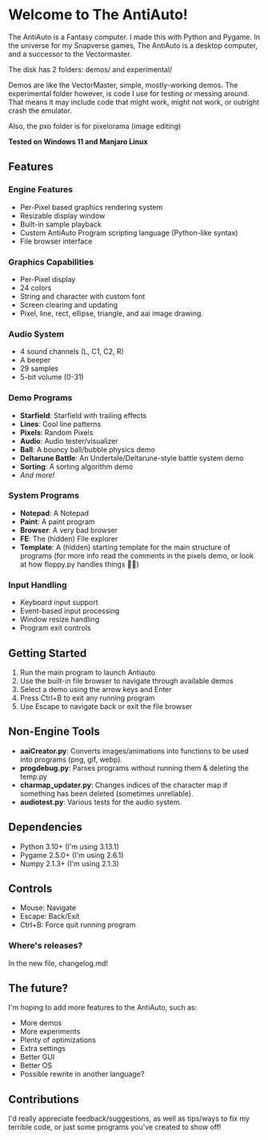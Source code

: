# Welcome to The AntiAuto!

The AntiAuto is a Fantasy computer. I made this with Python and Pygame. In the universe for my Snapverse 
games, The AntiAuto is a desktop computer, and a successor to the Vectormaster.

The disk has 2 folders: demos/ and experimental/

Demos are like the VectorMaster, simple, mostly-working demos.
The experimental folder however, is code I use for testing or messing around. That means it may include code that might work, might not work, or outright crash the emulator.

Also, the pxo folder is for pixelorama (image editing)

**Tested on Windows 11 and Manjaro Linux**

## Features

### Engine Features
- Per-Pixel based graphics rendering system
- Resizable display window
- Built-in sample playback
- Custom AntiAuto Program scripting language (Python-like syntax)
- File browser interface

### Graphics Capabilities
- Per-Pixel display
- 24 colors
- String and character with custom font
- Screen clearing and updating
- Pixel, line, rect, ellipse, triangle, and aai image drawing.

### Audio System
- 4 sound channels (L, C1, C2, R)
- A beeper
- 29 samples
- 5-bit volume (0-31)

### Demo Programs
- **Starfield**: Starfield with trailing effects
- **Lines**: Cool line patterns
- **Pixels**: Random Pixels
- **Audio**: Audio tester/visualizer
- **Ball**: A bouncy ball/bubble physics demo
- **Deltarune Battle**: An Undertale/Deltarune-style battle system demo
- **Sorting**: A sorting algorithm demo
- *And more!*

### System Programs
- **Notepad**: A Notepad
- **Paint**: A paint program
- **Browser**: A very bad browser
- **FE**: The (hidden) File explorer
- **Template**: A (hidden) starting template for the main structure of programs (for more info read the comments in the pixels demo, or look at how floppy.py handles things 🤷‍♂️)

### Input Handling
- Keyboard input support
- Event-based input processing
- Window resize handling
- Program exit controls

## Getting Started

1. Run the main program to launch Antiauto
2. Use the built-in file browser to navigate through available demos
3. Select a demo using the arrow keys and Enter
4. Press Ctrl+B to exit any running program
5. Use Escape to navigate back or exit the file browser

## Non-Engine Tools
- **aaiCreator.py**: Converts images/animations into functions to be used into programs (png, gif, webp).
- **progdebug.py**: Parses programs without running them & deleting the temp.py
- **charmap_updater.py**: Changes indices of the character map if something has been deleted (sometimes unreliable).
- **audiotest.py**: Various tests for the audio system.

## Dependencies

- Python 3.10+ (I'm using 3.13.1)
- Pygame 2.5.0+ (I'm using 2.6.1)
- Numpy 2.1.3+ (I'm using 2.1.3)

## Controls

- Mouse: Navigate
- Escape: Back/Exit
- Ctrl+B: Force quit running program

### Where's releases?
In the new file, changelog.md!

## The future?
I'm hoping to add more features to the AntiAuto, such as:
- More demos
- More experiments
- Plenty of optimizations
- Extra settings
- Better GUI
- Better OS
- Possible rewrite in another language?

## Contributions
I'd really appreciate feedback/suggestions, as well as tips/ways to fix my terrible code, or just some programs you've created to show off!